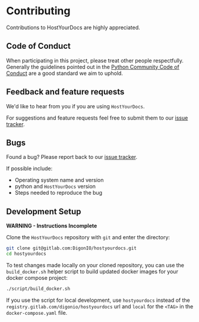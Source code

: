 # Contributing

Contributions to HostYourDocs are highly appreciated.

## Code of Conduct

When participating in this project, please treat other people respectfully.
Generally the guidelines pointed out in the
[Python Community Code of Conduct](https://www.python.org/psf/conduct/)
are a good standard we aim to uphold.

## Feedback and feature requests

We'd like to hear from you if you are using `HostYourDocs`.

For suggestions and feature requests feel free to submit them to our
[issue tracker](https://gitlab.com/DigonIO/hostyourdocs/-/issues).

## Bugs

Found a bug? Please report back to our
[issue tracker](https://gitlab.com/DigonIO/hostyourdocs/-/issues).

If possible include:

* Operating system name and version
* python and `HostYourDocs` version
* Steps needed to reproduce the bug

## Development Setup

**WARNING - Instructions Incomplete**

Clone the `HostYourDocs` repository with `git` and enter the directory:

```bash
git clone git@gitlab.com:DigonIO/hostyourdocs.git
cd hostyourdocs
```

To test changes made locally on your cloned repository, you can use the `build_docker.sh`
helper script to build updated docker images for your docker compose project:

```bash
./script/build_docker.sh
```

If you use the script for local development, use `hostyourdocs` instead of the
`registry.gitlab.com/digonio/hostyourdocs` url and `local` for the `<TAG>`
in the `docker-compose.yaml` file.

